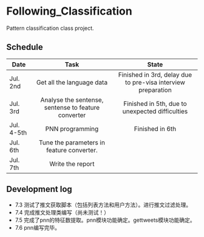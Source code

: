 Following_Classification
========================

Pattern classification class project.

## Schedule

| Date | Task | State |
| ---- |:----:|:-----:|
| Jul. 2nd | Get all the language data | Finished in 3rd, delay due to pre-visa interview preparation |
| Jul. 3rd | Analyse the sentense, sentense to feature converter | Finished in 5th, due to unexpected difficulties |
| Jul. 4-5th | PNN programming | Finished in 6th |
| Jul. 6th | Tune the parameters in feature converter. | |
| Jul. 7th | Write the report | |

## Development log

* 7.3 测试了推文获取脚本（包括列表方法和用户方法）。进行推文过滤处理。  
* 7.4 完成推文处理类编写（尚未测试！）  
* 7.5 完成了pnn的特征数提取。pnn模块功能确定。gettweets模块功能确定。  
* 7.6 pnn编写完毕。